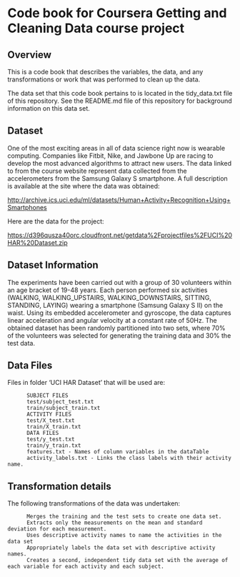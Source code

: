 # Code book for Coursera Getting and Cleaning Data course project

## Overview
This is a code book that describes the variables, the data, and any transformations or work that was performed to clean up the data.

The data set that this code book pertains to is located in the tidy_data.txt file of this repository.
See the README.md file of this repository for background information on this data set.

## Dataset
One of the most exciting areas in all of data science right now is wearable computing. Companies like Fitbit, Nike, and Jawbone Up are racing to develop the most advanced algorithms to attract new users. The data linked to from the course website represent data collected from the accelerometers from the Samsung Galaxy S smartphone. A full description is available at the site where the data was obtained:

http://archive.ics.uci.edu/ml/datasets/Human+Activity+Recognition+Using+Smartphones

Here are the data for the project:

https://d396qusza40orc.cloudfront.net/getdata%2Fprojectfiles%2FUCI%20HAR%20Dataset.zip

## Dataset Information
The experiments have been carried out with a group of 30 volunteers within an age bracket of 19-48 years. Each person performed six activities (WALKING, WALKING_UPSTAIRS, WALKING_DOWNSTAIRS, SITTING, STANDING, LAYING) wearing a smartphone (Samsung Galaxy S II) on the waist. Using its embedded accelerometer and gyroscope, the data captures linear acceleration and angular velocity at a constant rate of 50Hz. The obtained dataset has been randomly partitioned into two sets, where 70% of the volunteers was selected for generating the training data and 30% the test data.

## Data Files
Files in folder ‘UCI HAR Dataset’ that will be used are:

          SUBJECT FILES
          test/subject_test.txt
          train/subject_train.txt
          ACTIVITY FILES
          test/X_test.txt
          train/X_train.txt
          DATA FILES
          test/y_test.txt
          train/y_train.txt
          features.txt - Names of column variables in the dataTable
          activity_labels.txt - Links the class labels with their activity name.

## Transformation details
The following transformations of the data was undertaken:

          Merges the training and the test sets to create one data set.
          Extracts only the measurements on the mean and standard deviation for each measurement.
          Uses descriptive activity names to name the activities in the data set
          Appropriately labels the data set with descriptive activity names.
          Creates a second, independent tidy data set with the average of each variable for each activity and each subject.
